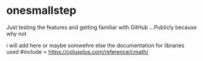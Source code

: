 # onesmallstep
Just testing the features and getting familiar with GitHub ...Publicly because why not 


i will add here or maybe somwehre else the documentation for libraries used 
#include <cmath> = https://cplusplus.com/reference/cmath/  